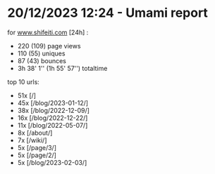 # 20/12/2023 12:24 - Umami report
for www.shifeiti.com [24h] :

 - 220 (109) page views
 - 110 (55) uniques
 - 87 (43) bounces
 - 3h 38' 1'' (1h 55' 57'') totaltime


top 10 urls:
 - 51x [/]
 - 45x [/blog/2023-01-12/]
 - 38x [/blog/2022-12-09/]
 - 16x [/blog/2022-12-22/]
 - 11x [/blog/2022-05-07/]
 - 8x [/about/]
 - 7x [/wiki/]
 - 5x [/page/3/]
 - 5x [/page/2/]
 - 5x [/blog/2023-02-03/]


